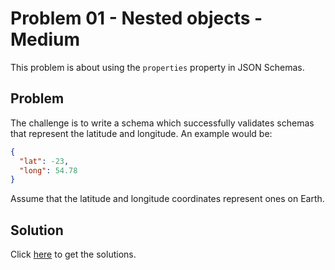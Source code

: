 # Problem 01 - Nested objects - Medium

This problem is about using the `properties` property in JSON Schemas.

## Problem

The challenge is to write a schema which successfully validates schemas that represent the latitude and longitude. An example would be:

```json
{
  "lat": -23,
  "long": 54.78
}
```

Assume that the latitude and longitude coordinates represent ones on Earth.

## Solution

Click [here](../../solutions/medium/problem-1/) to get the solutions.
